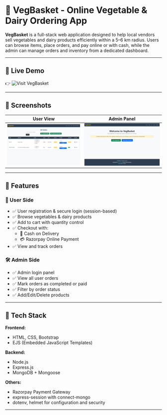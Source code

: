 # 🥕 VegBasket - Online Vegetable & Dairy Ordering App

**VegBasket** is a full-stack web application designed to help local vendors sell vegetables and dairy products efficiently within a 5–6 km radius. Users can browse items, place orders, and pay online or with cash, while the admin can manage orders and inventory from a dedicated dashboard.

---

## 🔗 Live Demo

👉 ![Visit VegBasket]((https://vegbasket-czog.onrender.com/))  

---

## 📸 Screenshots

| User View | Admin Panel |
|-----------|-------------|
| ![User Homepage](assets/user_home.png) | ![Admin Dashboard](assets/admin_dashboard.png) |

---

## 🚀 Features

### 👥 User Side
- ✅ User registration & secure login (session-based)
- ✅ Browse vegetables & dairy products
- ✅ Add to cart with quantity control
- ✅ Checkout with:
  - 🧾 Cash on Delivery
  - 💳 Razorpay Online Payment
- ✅ View and track orders

### 🛠️ Admin Side
- ✅ Admin login panel
- ✅ View all user orders
- ✅ Mark orders as completed or paid
- ✅ Filter by order status
- ✅ Add/Edit/Delete products

---

## 🧰 Tech Stack

**Frontend:**
- HTML, CSS, Bootstrap
- EJS (Embedded JavaScript Templates)

**Backend:**
- Node.js
- Express.js
- MongoDB + Mongoose

**Others:**
- Razorpay Payment Gateway
- express-session with connect-mongo
- dotenv, helmet for configuration and security

---




